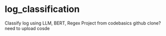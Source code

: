 # log_classification
Classify log using LLM, BERT, Regex
Project from codebasics
github clone?
need to upload cosde

